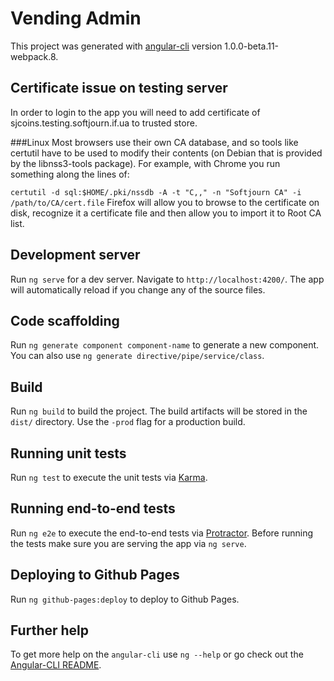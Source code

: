 # Vending Admin

This project was generated with [angular-cli](https://github.com/angular/angular-cli) version 1.0.0-beta.11-webpack.8.

## Certificate issue on testing server
In order to login to the app you will need to add certificate of sjcoins.testing.softjourn.if.ua to trusted store.

###Linux
Most browsers use their own CA database, and so tools like certutil have to be used to modify their contents (on Debian that is provided by the libnss3-tools package). For example, with Chrome you run something along the lines of:

`certutil -d sql:$HOME/.pki/nssdb -A -t "C,," -n "Softjourn CA" -i /path/to/CA/cert.file`
Firefox will allow you to browse to the certificate on disk, recognize it a certificate file and then allow you to import it to Root CA list.

## Development server
Run `ng serve` for a dev server. Navigate to `http://localhost:4200/`. The app will automatically reload if you change any of the source files.

## Code scaffolding

Run `ng generate component component-name` to generate a new component. You can also use `ng generate directive/pipe/service/class`.

## Build

Run `ng build` to build the project. The build artifacts will be stored in the `dist/` directory. Use the `-prod` flag for a production build.

## Running unit tests

Run `ng test` to execute the unit tests via [Karma](https://karma-runner.github.io).

## Running end-to-end tests

Run `ng e2e` to execute the end-to-end tests via [Protractor](http://www.protractortest.org/). 
Before running the tests make sure you are serving the app via `ng serve`.

## Deploying to Github Pages

Run `ng github-pages:deploy` to deploy to Github Pages.

## Further help

To get more help on the `angular-cli` use `ng --help` or go check out the [Angular-CLI README](https://github.com/angular/angular-cli/blob/master/README.md).
